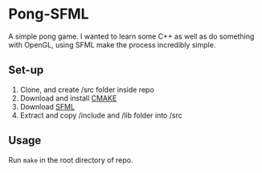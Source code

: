 # Pong-SFML
A simple pong game. I wanted to learn some C++ as well as do something with OpenGL, using SFML make the process incredibly simple. 
## Set-up
1. Clone, and create /src folder inside repo
2. Download and install [CMAKE](https://cmake.org/)
2. Download [SFML](https://www.sfml-dev.org/)
3. Extract and copy /include and /lib folder into /src

## Usage
Run ```make``` in the root directory of repo.
